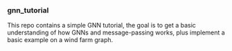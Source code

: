 ### gnn_tutorial

This repo contains a simple GNN tutorial, the goal is to get a basic understanding of how GNNs and message-passing works, plus implement a basic example on a wind farm graph.